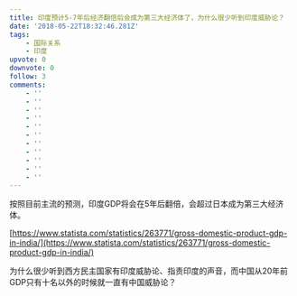 ```yaml
---
title: 印度预计5-7年后经济翻倍后会成为第三大经济体了，为什么很少听到印度威胁论？
date: '2018-05-22T18:32:46.281Z'
tags:
    - 国际关系
    - 印度
upvote: 0
downvote: 0
follow: 3
comments:
    - ''
    - ''
    - ''
    - ''
    - ''
    - ''
    - ''
    - ''
    - ''
    - ''
    - ''
---
```


按照目前主流的预测，印度GDP将会在5年后翻倍，会超过日本成为第三大经济体。

[https://www.statista.com/statistics/263771/gross-domestic-product-gdp-in-india/](https://www.statista.com/statistics/263771/gross-domestic-product-gdp-in-india/)

为什么很少听到西方民主国家有印度威胁论、指责印度的声音，而中国从20年前GDP只有十名以外的时候就一直有中国威胁论？
